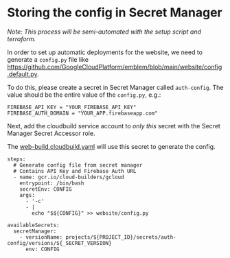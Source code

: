 # Storing the config in Secret Manager

_Note: This process will be semi-automated with the setup script and terraform._

In order to set up automatic deployments for the website, we need to generate a `config.py` file like https://github.com/GoogleCloudPlatform/emblem/blob/main/website/config.default.py.  

To do this, please create a secret in Secret Manager called `auth-config`.  The value should be the entire value of the `config.py`, e.g.:

```
FIREBASE_API_KEY = "YOUR_FIREBASE_API_KEY"
FIREBASE_AUTH_DOMAIN = "YOUR_APP.firebaseapp.com"
```

Next, add the cloudbuild service account to *only this* secret with the Secret Manager Secret Accessor role. 

The [web-build.cloudbuild.yaml](https://github.com/GoogleCloudPlatform/emblem/blob/auth-cd/ops/web-build.cloudbuild.yaml) will use this secret to generate the config.

```
steps:
  # Generate config file from secret manager
  # Contains API Key and Firebase Auth URL
  - name: gcr.io/cloud-builders/gcloud
    entrypoint: /bin/bash
    secretEnv: CONFIG
    args: 
      - '-c'
      - |
        echo "$${CONFIG}" >> website/config.py
        
availableSecrets:
  secretManager: 
    - versionName: projects/${PROJECT_ID}/secrets/auth-config/versions/${_SECRET_VERSION}
      env: CONFIG
```


